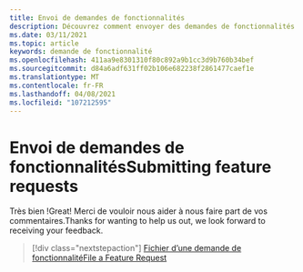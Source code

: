 ```yaml
---
title: Envoi de demandes de fonctionnalités
description: Découvrez comment envoyer des demandes de fonctionnalités à l’équipe d’ingénierie AltspaceVR.
ms.date: 03/11/2021
ms.topic: article
keywords: demande de fonctionnalité
ms.openlocfilehash: 411aa9e8301310f80c892a9b1cc3d9b760b34bef
ms.sourcegitcommit: d84a6adf631ff02b106e682238f2861477caef1e
ms.translationtype: MT
ms.contentlocale: fr-FR
ms.lasthandoff: 04/08/2021
ms.locfileid: "107212595"
---
```

# <a name="submitting-feature-requests"></a><span data-ttu-id="bc307-104">Envoi de demandes de fonctionnalités</span><span class="sxs-lookup"><span data-stu-id="bc307-104">Submitting feature requests</span></span>

<span data-ttu-id="bc307-105">Très bien !</span><span class="sxs-lookup"><span data-stu-id="bc307-105">Great!</span></span> <span data-ttu-id="bc307-106">Merci de vouloir nous aider à nous faire part de vos commentaires.</span><span class="sxs-lookup"><span data-stu-id="bc307-106">Thanks for wanting to help us out, we look forward to receiving your feedback.</span></span>

> [!div class="nextstepaction"] 
> [<span data-ttu-id="bc307-107">Fichier d’une demande de fonctionnalité</span><span class="sxs-lookup"><span data-stu-id="bc307-107">File a Feature Request</span></span>](https://help.altvr.com/hc/en-us/requests/new?ticket_form_id=360001742213)
